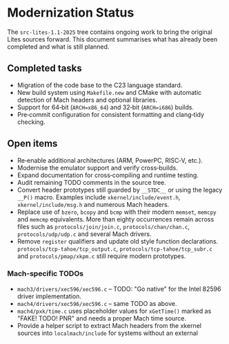 # Modernization Status

The `src-lites-1.1-2025` tree contains ongoing work to bring the
original Lites sources forward.  This document summarises what has
already been completed and what is still planned.

## Completed tasks

- Migration of the code base to the C23 language standard.
- New build system using `Makefile.new` and CMake with automatic
  detection of Mach headers and optional libraries.
- Support for 64‑bit (`ARCH=x86_64`) and 32‑bit (`ARCH=i686`) builds.
- Pre‑commit configuration for consistent formatting and clang‑tidy
  checking.

## Open items

- Re‑enable additional architectures (ARM, PowerPC, RISC‑V, etc.).
- Modernise the emulator support and verify cross‑builds.
- Expand documentation for cross‑compiling and runtime testing.
- Audit remaining TODO comments in the source tree.
- Convert header prototypes still guarded by `__STDC__` or using
  the legacy `__P()` macro. Examples include
  `xkernel/include/event.h`, `xkernel/include/msg.h` and numerous
  Mach headers.
- Replace use of `bzero`, `bcopy` and `bcmp` with their modern
  `memset`, `memcpy` and `memcmp` equivalents. More than eighty
  occurrences remain across files such as
  `protocols/join/join.c`, `protocols/chan/chan.c`,
  `protocols/udp/udp.c` and several Mach drivers.
- Remove `register` qualifiers and update old style function
  declarations.  `protocols/tcp-tahoe/tcp_output.c`,
  `protocols/tcp-tahoe/tcp_subr.c` and `protocols/pmap/xkpm.c`
  still require modern prototypes.

### Mach-specific TODOs

- `mach3/drivers/xec596/xec596.c` – TODO: "Go native" for the Intel 82596 driver implementation.
- `mach4/drivers/xec596/xec596.c` – same TODO as above.
- `mach4/pxk/time.c` uses placeholder values for
  `xGetTime()` marked as "FAKE! TODO! PNR" and needs a proper Mach
  time source.
- Provide a helper script to extract Mach headers from the xkernel
  sources into `localmach/include` for systems without an external

